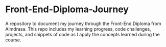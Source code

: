 # Front-End-Diploma-Journey
A repository to document my journey through the Front-End Diploma from Almdrasa. This repo includes my learning progress, code challenges, projects, and snippets of code as I apply the concepts learned during the course.
